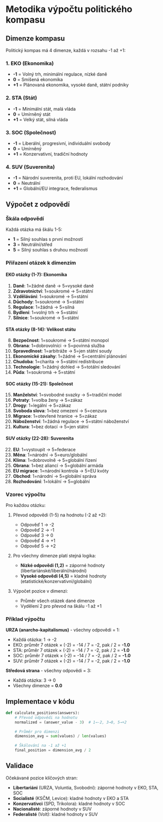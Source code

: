 # Metodika výpočtu politického kompasu

## Dimenze kompasu

Politický kompas má 4 dimenze, každá v rozsahu -1 až +1:

### 1. EKO (Ekonomika)
- **-1** = Volný trh, minimální regulace, nízké daně
- **0** = Smíšená ekonomika
- **+1** = Plánovaná ekonomika, vysoké daně, státní podniky

### 2. STA (Stát)
- **-1** = Minimální stát, malá vláda
- **0** = Umírněný stát
- **+1** = Velký stát, silná vláda

### 3. SOC (Společnost)
- **-1** = Liberální, progresivní, individuální svobody
- **0** = Umírněný
- **+1** = Konzervativní, tradiční hodnoty

### 4. SUV (Suverenita)
- **-1** = Národní suverenita, proti EU, lokální rozhodování
- **0** = Neutrální
- **+1** = Globální/EU integrace, federalismus

## Výpočet z odpovědí

### Škála odpovědí
Každá otázka má škálu 1-5:
- **1** = Silný souhlas s první možností
- **3** = Neutrální/střed
- **5** = Silný souhlas s druhou možností

### Přiřazení otázek k dimenzím

#### EKO otázky (1-7): Ekonomika
1. **Daně**: 1=žádné daně → 5=vysoké daně
2. **Zdravotnictví**: 1=soukromé → 5=státní
3. **Vzdělávání**: 1=soukromé → 5=státní
4. **Důchody**: 1=soukromé → 5=státní
5. **Regulace**: 1=žádná → 5=silná
6. **Bydlení**: 1=volný trh → 5=státní
7. **Silnice**: 1=soukromé → 5=státní

#### STA otázky (8-14): Velikost státu
8. **Bezpečnost**: 1=soukromé → 5=státní monopol
9. **Obrana**: 1=dobrovolníci → 5=povinná služba
10. **Spravedlnost**: 1=arbitráže → 5=jen státní soudy
11. **Ekonomické zásahy**: 1=žádné → 5=centrální plánování
12. **Chudoba**: 1=charita → 5=státní redistribuce
13. **Technologie**: 1=žádný dohled → 5=totální sledování
14. **Půda**: 1=soukromá → 5=státní

#### SOC otázky (15-21): Společnost
15. **Manželství**: 1=svobodné svazky → 5=tradiční model
16. **Potraty**: 1=volba ženy → 5=zákaz
17. **Drogy**: 1=legální → 5=zákaz
18. **Svoboda slova**: 1=bez omezení → 5=cenzura
19. **Migrace**: 1=otevřené hranice → 5=zákaz
20. **Náboženství**: 1=žádná regulace → 5=státní náboženství
21. **Kultura**: 1=bez dotací → 5=jen státní

#### SUV otázky (22-28): Suverenita
22. **EU**: 1=vystoupit → 5=federace
23. **Měna**: 1=národní → 5=euro/globální
24. **Klima**: 1=dobrovolně → 5=globální řízení
25. **Obrana**: 1=bez aliancí → 5=globální armáda
26. **EU migrace**: 1=národní kontrola → 5=EU kvóty
27. **Obchod**: 1=národní → 5=globální správa
28. **Rozhodování**: 1=lokální → 5=globální

### Vzorec výpočtu

Pro každou otázku:
1. Převod odpovědi (1-5) na hodnotu (-2 až +2):
   - Odpověď 1 → -2
   - Odpověď 2 → -1
   - Odpověď 3 → 0
   - Odpověď 4 → +1
   - Odpověď 5 → +2

2. Pro všechny dimenze platí stejná logika:
   - **Nízké odpovědi (1,2)** = záporné hodnoty (libertariánské/liberální/národní)
   - **Vysoké odpovědi (4,5)** = kladné hodnoty (etatistické/konzervativní/globální)

3. Výpočet pozice v dimenzi:
   - Průměr všech otázek dané dimenze
   - Vydělení 2 pro převod na škálu -1 až +1

### Příklad výpočtu

**URZA (anarcho-kapitalismus)** - všechny odpovědi = 1:
- Každá otázka: 1 → -2
- EKO: průměr 7 otázek × (-2) = -14 / 7 = -2, pak / 2 = **-1.0**
- STA: průměr 7 otázek × (-2) = -14 / 7 = -2, pak / 2 = **-1.0**
- SOC: průměr 7 otázek × (-2) = -14 / 7 = -2, pak / 2 = **-1.0**
- SUV: průměr 7 otázek × (-2) = -14 / 7 = -2, pak / 2 = **-1.0**

**Středová strana** - všechny odpovědi = 3:
- Každá otázka: 3 → 0
- Všechny dimenze = **0.0**

## Implementace v kódu

```python
def calculate_positions(answers):
    # Převod odpovědi na hodnotu
    normalized = (answer_value - 3)  # 1→-2, 3→0, 5→+2
    
    # Průměr pro dimenzi
    dimension_avg = sum(values) / len(values)
    
    # Škálování na -1 až +1
    final_position = dimension_avg / 2
```

## Validace

Očekávané pozice klíčových stran:
- **Libertariáni** (URZA, Voluntia, Svobodní): záporné hodnoty v EKO, STA, SOC
- **Socialisté** (KSČM, Levice): kladné hodnoty v EKO a STA
- **Konzervativci** (SPD, Trikolora): kladné hodnoty v SOC
- **Nacionalisté**: záporné hodnoty v SUV
- **Federalisté** (Volt): kladné hodnoty v SUV
